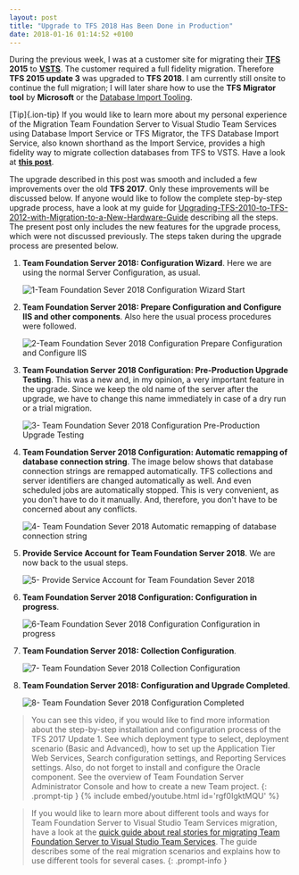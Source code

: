 ```yaml
---
layout: post
title: "Upgrade to TFS 2018 Has Been Done in Production"
date: 2018-01-16 01:14:52 +0100
---
```


During the previous week, I was at a customer site for migrating their **[TFS](https://www.visualstudio.com/tfs/) 2015** to **[VSTS](https://www.visualstudio.com/team-services/)**. The customer required a full fidelity migration. Therefore **TFS 2015 update 3** was upgraded to **TFS 2018**. I am currently still onsite to continue the full migration; I will later share how to use the **TFS Migrator tool** by **Microsoft** or the [Database Import Tooling](https://www.visualstudio.com/team-services/migrate-tfs-vsts/).

[Tip]{.ion-tip} If you would like to learn more about my personal experience of the Migration Team Foundation Server to Visual Studio Team Services using Database Import Service or TFS Migrator, the TFS Database Import Service, also known shorthand as the Import Service, provides a high fidelity way to migrate collection databases from TFS to VSTS. Have a look at [**this post**](https://mohamedradwan-devops.github.io/posts/migrating-team-foundation-server-to-visual-studio-team-services-using-database-import-service-tfs-migrator/).

The upgrade described in this post was smooth and included a few improvements over the old **TFS 2017**. Only these improvements will be discussed below. If anyone would like to follow the complete step-by-step upgrade process, have a look at my guide for [Upgrading-TFS-2010-to-TFS-2012-with-Migration-to-a-New-Hardware-Guide](https://github.com/DevOpsFounder/Upgrading-TFS-2010-to-TFS-2012-with-Migration-to-a-New-Hardware-Guide) describing all the steps. The present post only includes the new features for the upgrade process, which were not discussed previously. The steps taken during the upgrade process are presented below.

1. **Team Foundation Server 2018: Configuration Wizard**. Here we are using the normal Server Configuration, as usual.

   ![1-Team Foundation Sever 2018 Configuration Wizard Start](/assets/img/2018/01/1-Team-Foundation-Sever-2018-Configuration-Wizard-Start-1024x698.png)

2. **Team Foundation Server 2018: Prepare Configuration and Configure IIS and other components**. Also here the usual process procedures were followed.

   ![2-Team Foundation Sever 2018 Configuration Prepare Configuration and Configure IIS](/assets/img/2018/01/2-Team-Foundation-Sever-2018-Configuration-Prepare-Configuration-and-Configure-IIS-1024x699.png)

3. **Team Foundation Server 2018 Configuration: Pre-Production Upgrade Testing**. This was a new and, in my opinion, a very important feature in the upgrade. Since we keep the old name of the server after the upgrade, we have to change this name immediately in case of a dry run or a trial migration.

   ![3- Team Foundation Sever 2018 Configuration Pre-Production Upgrade Testing](/assets/img/2018/01/3-Team-Foundation-Sever-2018-Configuration-Pre-Production-Upgrade-Testing-1024x698.png)

4. **Team Foundation Server 2018 Configuration: Automatic remapping of database connection string**. The image below shows that database connection strings are remapped automatically. TFS collections and server identifiers are changed automatically as well. And even scheduled jobs are automatically stopped. This is very convenient, as you don't have to do it manually. And, therefore, you don't have to be concerned about any conflicts.

   ![4- Team Foundation Sever 2018 Automatic remapping of database connection string](/assets/img/2018/01/4-Team-Foundation-Sever-2018-Automatic-remapping-of-database-connection-string-1024x700.png)

5. **Provide Service Account for Team Foundation Server 2018**. We are now back to the usual steps.

   ![5- Provide Service Account for Team Foundation Sever 2018](/assets/img/2018/01/5-Provide-Service-Account-for-Team-Foundation-Sever-2018-1024x701.png)

6. **Team Foundation Server 2018 Configuration: Configuration in progress**.

   ![6-Team Foundation Sever 2018 Configuration Configuration in progress](/assets/img/2018/01/6-Team-Foundation-Sever-2018-Configuration-Configuration-in-progress-1024x702.png)

7. **Team Foundation Server 2018: Collection Configuration**.

   ![7- Team Foundation Sever 2018 Collection Configuration](/assets/img/2018/01/7-Team-Foundation-Sever-2018-Collection-Configuration-1024x705.png)

8. **Team Foundation Server 2018: Configuration and Upgrade Completed**.

   ![8- Team Foundation Sever 2018 Configuration Completed](/assets/img/2018/01/8-Team-Foundation-Sever-2018-Configuration-Completed-1024x705.png)

>You can see this video, if you would like to find more information about the step-by-step installation and configuration process of the TFS 2017 Update 1. See which deployment type to select, deployment scenario (Basic and Advanced), how to set up the Application Tier Web Services, Search configuration settings, and Reporting Services settings. Also, do not forget to install and configure the Oracle component. See the overview of Team Foundation Server Administrator Console and how to create a new Team project.
{: .prompt-tip }
{% include embed/youtube.html id='rgf0IgktMQU' %}

>If you would like to learn more about different tools and ways for Team Foundation Server to Visual Studio Team Services migration, have a look at the [quick guide about real stories for migrating Team Foundation Server to Visual Studio Team Services](https://mohamedradwan-devops.github.io/posts/published-a-quick-guide-about-real-stories-for-migrating-team-foundation-server-to-visual-studio-team-services/). The guide describes some of the real migration scenarios and explains how to use different tools for several cases.
{: .prompt-info }
